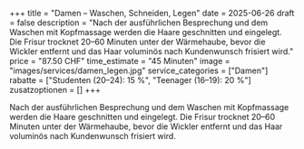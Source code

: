 +++
title = "Damen – Waschen, Schneiden, Legen"
date = 2025-06-26
draft = false
description = "Nach der ausführlichen Besprechung und dem Waschen mit Kopfmassage werden die Haare geschnitten und eingelegt. Die Frisur trocknet 20–60 Minuten unter der Wärmehaube, bevor die Wickler entfernt und das Haar voluminös nach Kundenwunsch frisiert wird."
price = "87.50 CHF"
time_estimate = "45 Minuten"
image = "images/services/damen_legen.jpg"
service_categories = ["Damen"]
rabatte = ["Studenten (20–24): 15 %", "Teenager (16–19): 20 %"]
zusatzoptionen = []
+++

Nach der ausführlichen Besprechung und dem Waschen mit Kopfmassage werden die Haare geschnitten und eingelegt. Die Frisur trocknet 20–60 Minuten unter der Wärmehaube, bevor die Wickler entfernt und das Haar voluminös nach Kundenwunsch frisiert wird.

